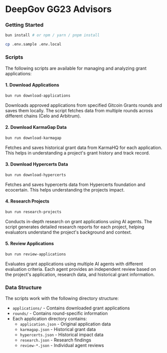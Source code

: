 # DeepGov GG23 Advisors

### Getting Started

```sh
bun install # or npm / yarn / pnpm install

cp .env.sample .env.local
```

### Scripts

The following scripts are available for managing and analyzing grant applications:

#### 1. Download Applications

```sh
bun run download-applications
```

Downloads approved applications from specified Gitcoin Grants rounds and saves them locally. The script fetches data from multiple rounds across different chains (Celo and Arbitrum).

#### 2. Download KarmaGap Data

```sh
bun run download-karmagap
```

Fetches and saves historical grant data from KarmaHQ for each application. This helps in understanding a project's grant history and track record.

#### 3. Download Hypercerts Data

```sh
bun run download-hypercerts
```

Fetches and saves hypercerts data from Hypercerts foundation and ecocertain. This helps understanding the projects impact.

#### 4. Research Projects

```sh
bun run research-projects
```

Conducts in-depth research on grant applications using AI agents. The script generates detailed research reports for each project, helping evaluators understand the project's background and context.

#### 5. Review Applications

```sh
bun run review-applications
```

Evaluates grant applications using multiple AI agents with different evaluation criteria. Each agent provides an independent review based on the project's application, research data, and historical grant information.

### Data Structure

The scripts work with the following directory structure:

- `applications/` - Contains downloaded grant applications
- `rounds/` - Contains round-specific information
- Each application directory contains:
  - `application.json` - Original application data
  - `karmagap.json` - Historical grant data
  - `hypercerts.json` - Historical impact data
  - `research.json` - Research findings
  - `review-*.json` - Individual agent reviews
